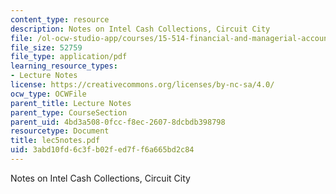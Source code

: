 ```yaml
---
content_type: resource
description: Notes on Intel Cash Collections, Circuit City
file: /ol-ocw-studio-app/courses/15-514-financial-and-managerial-accounting-summer-2003/3abd10fd6c3fb02fed7ff6a665bd2c84_lec5notes.pdf
file_size: 52759
file_type: application/pdf
learning_resource_types:
- Lecture Notes
license: https://creativecommons.org/licenses/by-nc-sa/4.0/
ocw_type: OCWFile
parent_title: Lecture Notes
parent_type: CourseSection
parent_uid: 4bd3a508-0fcc-f8ec-2607-8dcbdb398798
resourcetype: Document
title: lec5notes.pdf
uid: 3abd10fd-6c3f-b02f-ed7f-f6a665bd2c84
---
```

Notes on Intel Cash Collections, Circuit City